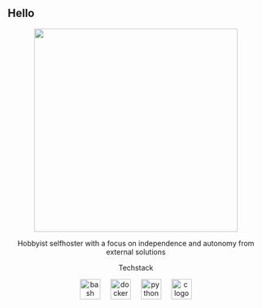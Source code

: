 <h2 align="left">Hello</h2>

<div align="center">
  <img height="400" src="https://i.imgur.com/epxN6Eo.jpeg"  />
</div>

<p align="center">Hobbyist selfhoster with a focus on independence and autonomy from external solutions</p>

<p align="center">Techstack</p>

<div align="center">
  <img src="https://cdn.jsdelivr.net/gh/devicons/devicon/icons/bash/bash-original.svg" height="40" alt="bash logo"  />
  <img width="12" />
  <img src="https://cdn.jsdelivr.net/gh/devicons/devicon/icons/docker/docker-original.svg" height="40" alt="docker logo"  />
  <img width="12" />
  <img src="https://cdn.jsdelivr.net/gh/devicons/devicon/icons/python/python-original.svg" height="40" alt="python logo"  />
  <img width="12" />
  <img src="https://cdn.jsdelivr.net/gh/devicons/devicon/icons/c/c-original.svg" height="40" alt="c logo"  />
</div>
